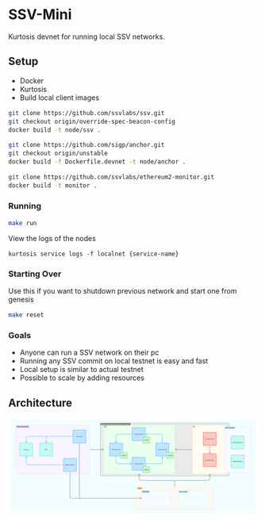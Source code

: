 # SSV-Mini
Kurtosis devnet for running local SSV networks.

## Setup
- Docker
- Kurtosis
- Build local client images

```bash
git clone https://github.com/ssvlabs/ssv.git
git checkout origin/override-spec-beacon-config
docker build -t node/ssv . 
```
```bash
git clone https://github.com/sigp/anchor.git
git checkout origin/unstable
docker build -f Dockerfile.devnet -t node/anchor . 
```
```bash
git clone https://github.com/ssvlabs/ethereum2-monitor.git
docker build -t monitor . 
```


### Running 

```bash
make run
```

View the logs of the nodes
```
kurtosis service logs -f localnet {service-name}
```

### Starting Over

Use this if you want to shutdown previous network and start one from genesis

```bash
make reset
```

### Goals 

- Anyone can run a SSV network on their pc
- Running any SSV commit on local testnet is easy and fast
- Local setup is similar to actual testnet
- Possible to scale by adding resources

## Architecture
![Architecture](./docs/architecture.png)